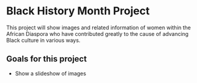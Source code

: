 # Black History Month Project

This project will show images and related information
of women within the African Diaspora who have contributed greatly
to the cause of advancing Black culture in various ways.


## Goals for this project
* Show a slideshow of images